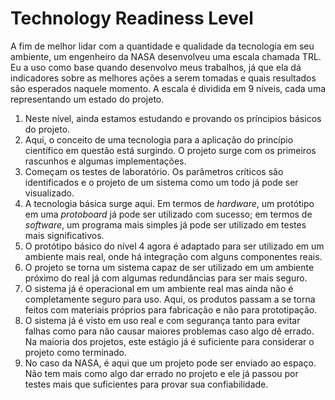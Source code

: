 # Technology Readiness Level

A fim de melhor lidar com a quantidade e qualidade da tecnologia em seu ambiente, um engenheiro da NASA desenvolveu uma escala chamada TRL. Eu a uso como base quando desenvolvo meus trabalhos, já que ela dá indicadores sobre as melhores ações a serem tomadas e quais resultados são esperados naquele momento. A escala é dividida em 9 níveis, cada uma representando um estado do projeto.

1. Neste nível, ainda estamos estudando e provando os príncipios básicos do projeto.
2. Aqui, o conceito de uma tecnologia para a aplicação do princípio científico em questão está surgindo. O projeto surge  com os primeiros rascunhos e algumas implementações.
3. Começam os testes de laboratório. Os parâmetros críticos são identificados e o projeto de um sistema como um todo já pode ser visualizado.
4. A tecnologia básica surge aqui. Em termos de _hardware_, um protótipo em uma _protoboard_ já pode ser utilizado com sucesso; em termos de _software_, um programa mais simples já pode ser utilizado em testes mais significativos.
5. O protótipo básico do nível 4 agora é adaptado para ser utilizado em um ambiente mais real, onde há integração com alguns componentes reais.
6. O projeto se torna um sistema capaz de ser utilizado em um ambiente próximo do real já com algumas redundâncias para ser mais seguro.  
7. O sistema já é operacional em um ambiente real mas ainda não é completamente seguro para uso. Aqui, os produtos passam a se torna feitos com materiais próprios para fabricação e não para prototipação.
8. O sistema já é visto em uso real e com segurança tanto para evitar falhas como para não causar maiores problemas caso algo dê errado. Na maioria dos projetos, este estágio já é suficiente para considerar o projeto como terminado.
9. No caso da NASA, é aqui que um projeto pode ser enviado ao espaço. Não tem mais como algo dar errado no projeto e ele já passou por testes mais que suficientes para provar sua confiabilidade.
